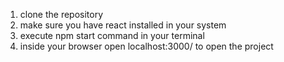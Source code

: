 1. clone the repository
2. make sure you have react installed in your system
3. execute npm start command in your terminal
4. inside your browser open localhost:3000/ to open the project
